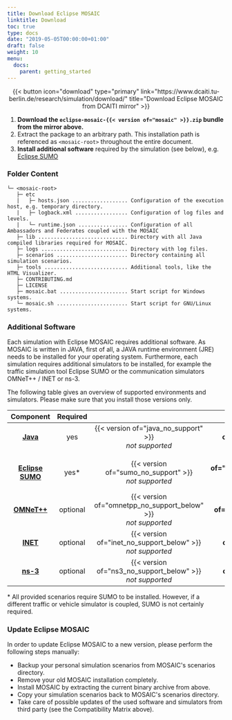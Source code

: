 ```yaml
---
title: Download Eclipse MOSAIC
linktitle: Download
toc: true
type: docs
date: "2019-05-05T00:00:00+01:00"
draft: false
weight: 10
menu:
  docs:
    parent: getting_started
---
```


<div style="text-align: center;">
{{< button icon="download" type="primary" link="https://www.dcaiti.tu-berlin.de/research/simulation/download/" title="Download Eclipse MOSAIC from DCAITI mirror" >}}
</div>

1. **Download the `eclipse-mosaic-{{< version of="mosaic" >}}.zip` bundle from the mirror above.** 
2. Extract the package to an arbitrary path. This installation path is referenced as `<mosaic-root>` throughout the entire document.
3. **Install additional software** required by the simulation (see below), e.g. [Eclipse SUMO](https://www.eclipse.org/sumo)

### Folder Content

```FOLDER
└─ <mosaic-root>
   ├─ etc
   |   ├─ hosts.json .................. Configuration of the execution host, e.g. temporary directory.
   |   ├─ logback.xml ................. Configuration of log files and levels.
   |   └─ runtime.json ................ Configuration of all Ambassadors and Federates coupled with the MOSAIC
   ├─ lib ............................. Directory with all Java compiled libraries required for MOSAIC.
   ├─ logs ............................ Directory with log files.
   ├─ scenarios ....................... Directory containing all simulation scenarios.
   ├─ tools ........................... Additional tools, like the HTML Visualizer.
   ├─ CONTRIBUTING.md 
   ├─ LICENSE 
   ├─ mosaic.bat ...................... Start script for Windows systems.
   └─ mosaic.sh ....................... Start script for GNU/Linux systems.
```

### Additional Software

Each simulation with Eclipse MOSAIC requires additional software. As MOSAIC is written in JAVA, first of all, a JAVA runtime environment (JRE) needs to be installed for your operating system.
Furthermore, each simulation requires additional simulators to be installed, for example the traffic simulation tool Eclipse SUMO or the communication simulators OMNeT++ / INET or ns-3.

The following table gives an overview of supported environments and simulators. Please make sure that you install those versions only.

|  Component  | Required | | Version | |
|:-----------:|:----------:|:-:|:----------:|:-:|
| **[Java](https://adoptopenjdk.net/?variant=openjdk8&jvmVariant=hotspot)** | yes | {{< version of="java_no_support" >}}<br/> _not supported_ | **{{< version of="java" >}}** <br/> _supported_ | {{< version of="java_limited_support" >}} <br/> _limited supported_ |
| | | | | |
| **[Eclipse SUMO](https://www.eclipse.org/sumo)** | yes* | {{< version of="sumo_no_support" >}}<br/> _not supported_| **{{< version of="sumo_support" >}}** <br/> _supported_ | {{< version of="sumo_not_tested" >}} <br/> _not tested_ |
| **[OMNeT++](https://omnetpp.org/download/old)** | optional | {{< version of="omnetpp_no_support_below" >}}<br/> _not supported_| **{{< version of="omnetpp" >}}** <br/> _supported_ | {{< version of="omnetpp_no_support_above" >}} <br/>  _not supported_ |
| **[INET](https://inet.omnetpp.org/Download.html)** | optional | {{< version of="inet_no_support_below" >}}<br/> _not supported_| **{{< version of="inet" >}}** <br/> _supported_ | {{< version of="inet_no_support_above" >}} <br/> _not supported_ |
| **[ns-3](https://www.nsnam.org/releases/ns-3-28)** | optional | {{< version of="ns3_no_support_below" >}}<br/> _not supported_| **{{< version of="ns3" >}}** <br/> _supported_ | {{< version of="ns3_not_tested" >}} <br/> _not tested_ |

\* All provided scenarios require SUMO to be installed. However, if a different traffic or vehicle simulator 
is coupled, SUMO is not certainly required.

### Update Eclipse MOSAIC

In order to update Eclipse MOSAIC to a new version, please perform the following steps manually:
* Backup your personal simulation scenarios from MOSAIC's scenarios directory.
* Remove your old MOSAIC installation completely.
* Install MOSAIC by extracting the current binary archive from above.
* Copy your simulation scenarios back to MOSAIC's scenarios directory.
* Take care of possible updates of the used software and simulators from third party (see the Compatibility Matrix above).